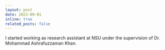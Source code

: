 ```yaml
---
layout: post
date: 2023-09-01
inline: true
related_posts: false
---
```


I started working as research assistant at NSU under the supervision of Dr. Mohammad Ashrafuzzaman Khan.
